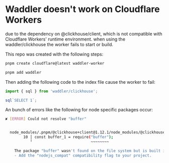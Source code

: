 #  Waddler doesn't work on Cloudflare Workers

due to the dependency on @clickhouse/client, which is not compatible with Cloudflare Workers' runtime environment. when using the waddler/clickhouse the worker fails to start or build.

This repo was created with the following steps:
```bash
pnpm create cloudflare@latest waddler-worker
```
```bash
pnpm add waddler
```

Then adding the following code to the index file cause the worker to fail:
```ts
import { sql } from 'waddler/clickhouse';

sql`SELECT 1`;
```

An bunch of errors like the following for node specific packages occur:
```bash
✘ [ERROR] Could not resolve "buffer"


  node_modules/.pnpm/@clickhouse+client@1.12.1/node_modules/@clickhouse/client/dist/utils/stream.js:10:25:
        10 │ const buffer_1 = require("buffer");
           ╵                          ~~~~~~~~

    The package "buffer" wasn't found on the file system but is built into node.
    - Add the "nodejs_compat" compatibility flag to your project.
```
